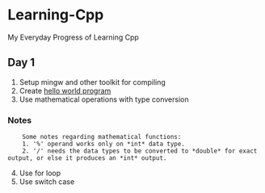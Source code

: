# Learning-Cpp
My Everyday Progress of Learning Cpp

## Day 1
1. Setup mingw and other toolkit for compiling
2. Create [hello world program](.\hello.cpp)
3. Use mathematical operations with type conversion

### Notes
		Some notes regarding mathematical functions:
		1. '%' operand works only on *int* data type.
		2. '/' needs the data types to be converted to *double* for exact output, or else it produces an *int* output.
4. Use for loop
5. Use switch case
